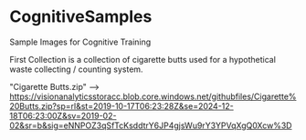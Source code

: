 # CognitiveSamples
Sample Images for Cognitive Training

First Collection is a collection of cigarette butts used for a hypothetical waste collecting / counting system.

"Cigarette Butts.zip" --> https://visionanalyticsstoracc.blob.core.windows.net/githubfiles/Cigarette%20Butts.zip?sp=rl&st=2019-10-17T06:23:28Z&se=2024-12-18T06:23:00Z&sv=2019-02-02&sr=b&sig=eNNPOZ3qSfTcKsddtrY6JP4gjsWu9rY3YPVqXgQ0Xcw%3D

